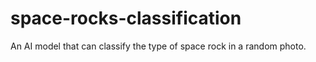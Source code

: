 # space-rocks-classification
An AI model that can classify the type of space rock in a random photo.
